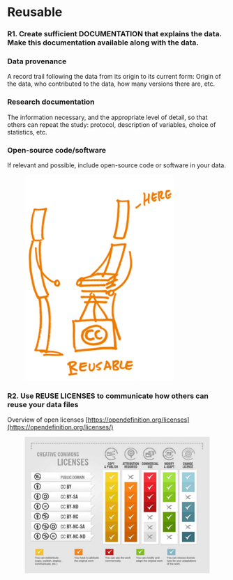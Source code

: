 # Reusable

### R1. Create sufficient DOCUMENTATION that explains the data. Make this documentation available along with the data.

### Data provenance

A record trail following the data from its origin to its current form: Origin of the data, who contributed to the data, how many versions there are, etc.

### Research documentation

The information necessary, and the appropriate level of detail, so that others can repeat the study: protocol, description of variables, choice of statistics, etc.

### Open-source code/software

If relevant and possible, include open-source code or software in your data.

<figure><img src="../../../../.gitbook/assets/image (59).png" alt=""><figcaption></figcaption></figure>

### R2. Use REUSE LICENSES to communicate how others can reuse your data files

Overview of open licenses [https://opendefinition.org/licenses](https://opendefinition.org/licenses/)

<figure><img src="../../../../.gitbook/assets/image (48).png" alt=""><figcaption></figcaption></figure>
